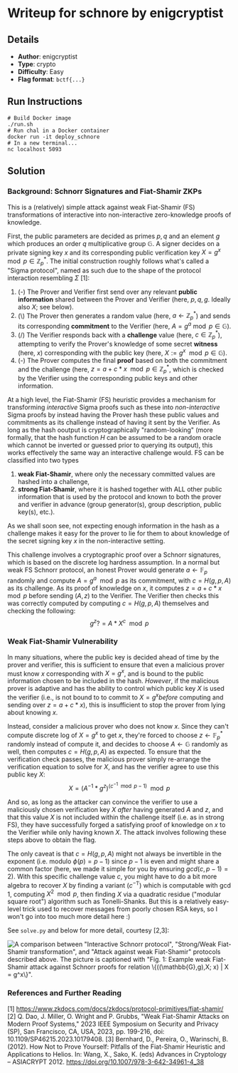 # Writeup for schnore by enigcryptist

## Details

- **Author**: enigcryptist
- **Type**: crypto
- **Difficulty**: Easy
- **Flag format**: `bctf{...}`

## Run Instructions

```
# Build Docker image
./run.sh
# Run chal in a Docker container
docker run -it deploy_schnore
# In a new terminal...
nc localhost 5093
```

## Solution

### Background: Schnorr Signatures and Fiat-Shamir ZKPs
This is a (relatively) simple attack against weak Fiat-Shamir (FS) transformations of interactive into non-interactive zero-knowledge proofs of knowledge.

First, the public parameters are decided as primes $p,q$ and an element $g$ which produces an order $q$ multiplicative group $\mathbb{G}$. A signer decides on a private signing key $x$ and its corresponding public verification key $X = g^x \mod p \in \mathbb{Z}_p^*$. The initial construction roughly follows what's called a "Sigma protocol", named as such due to the shape of the protocol interaction resembling $\Sigma$ [1]:
1. (-) The Prover and Verifier first send over any relevant **public information** shared between the Prover and Verifier (here, $p,q,g$. Ideally also $X$; see below).
2. (\\) The Prover then generates a random value (here, $a \gets \mathbb{Z}_p^*$) and sends its corresponding **commitment** to the Verifier (here, $A = g^a \bmod p \in \mathbb{G}$).
3. (/) The Verifier responds back with a **challenge** value (here, $c \in \mathbb{Z}_p^*$), attempting to verify the Prover's knowledge of some secret **witness** (here, $x$) corresponding with the public key (here, $X := g^x \mod p \in \mathbb{G}$). 
4. (-) The Prover computes the final **proof** based on both the commitment and the challenge (here, $z = a + c * x \mod p \in \mathbb{Z}_p^*$, which is checked by the Verifier using the corresponding public keys and other information.

At a high level, the Fiat-Shamir (FS) heuristic provides a mechanism for transforming *interactive* Sigma proofs such as these into *non-interactive* Sigma proofs by instead having the Prover hash these public values and commitments as its challenge instead of having it sent by the Verifier. As long as the hash ooutput is cryptographically "random-looking" (more formally, that the hash function $H$ can be assumed to be a random oracle which cannot be inverted or guessed prior to querying its output), this works effectively the same way an interactive challenge would. FS can be classified into two types
1. **weak Fiat-Shamir**, where only the necessary committed values are hashed into a challenge,
2. **strong Fiat-Shamir**, where it is hashed together with ALL other public information that is used by the protocol and known to both the prover and verifier in advance (group generator(s), group description, public key(s), etc.).

As we shall soon see, not expecting enough information in the hash as a challenge makes it easy for the prover to lie for them to about knowledge of the secret signing key $x$ in the non-interactive setting.

This challenge involves a cryptographic proof over a Schnorr signatures, which is based on the discrete log hardness assumption. In a normal but weak FS Schnorr protocol, an honest Prover would generate $a \gets \mathbb{F}_p$ randomly and compute $A = g^a \mod p$ as its commitment, with $c = H(g,p,A)$ as its challenge. As its proof of knowledge on $x$, it computes $z = a + c * x \mod p$ before sending $(A,z)$ to the Verifier. The Verifier then checks this was correctly computed by computing $c = H(g,p,A)$ themselves and checking the following:
$$g^z ?= A * X^c \mod p$$

### Weak Fiat-Shamir Vulnerability

In many situations, where the public key is decided ahead of time by the prover and verifier, this is sufficient to ensure that even a malicious prover must know $x$ corresponding with $X = g^x$, and is bound to the public information chosen to be included in the hash. *However*, if the malicious prover is adaptive and has the ability to control which public key $X$ is used the verifier (i.e., is not bound to to commit to $X = g^x$*before* computing and sending over $z = a + c * x$), this is insufficient to stop the prover from lying about knowing $x$.

Instead, consider a malicious prover who does not know $x$. Since they can't compute discrete log of $X = g^x$ to get $x$, they're forced to choose $z \gets \mathbb{F}_p^*$ randomly instead of compute it, and decides to choose $A \gets \mathbb{G}$ randomly as well, then computes $c = H(g,p,A)$ as expected. To ensure that the verification check passes, the malicious prover simply re-arrange the verification equation to solve for $X$, and has the verifier agree to use this public key $X$:
$$X = (A^{-1} * g^z)^{(c^{-1} \mod p-1)} \mod p$$

And so, as long as the attacker can convince the verifier to use a maliciously chosen verification key $X$ *after* having generated $A$ and $z$, and that this value $X$ is not included within the challenge itself (i.e. as in strong FS), they have successfully forged a satisfying proof of knowledge on $x$ to the Verifier while only having known $X$. The attack involves following these steps above to obtain the flag.

The only caveat is that $c = H(g,p,A)$ might not always be invertible in the exponent (i.e. modulo $\phi(p) = p - 1$) since $p-1$ is even and might share a common factor (here, we made it simple for you by ensuring $gcd(c, p-1) = 2)$. With this specific challenge value $c$, you might have to do a bit more algebra to recover $X$ by finding a variant ($c^{-1'}$) which is computable with gcd 1, computing $X^2 \mod p$, then finding $X$ via a quadratic residue ("modular square root") algorithm such as Tonelli-Shanks. But this is a relatively easy-level trick used to recover messages from poorly chosen RSA keys, so I won't go into too much more detail here :)

See `solve.py` and below for more detail, courtesy [2,3]:

![A comparison between "Interactive Schnorr protocol", "Strong/Weak Fiat-Shamir transformation", and "Attack against weak Fiat-Shamir" protocols described above. The picture is captioned with "Fig. 1: Example weak Fiat-Shamir attack against Schnorr proofs for relation $\{((\mathbb{G},g),X; x) | X = g^x\}$".](./schnore/wFS-Schnorr-attack.png)

### References and Further Reading

[1] https://www.zkdocs.com/docs/zkdocs/protocol-primitives/fiat-shamir/
[2] Q. Dao, J. Miller, O. Wright and P. Grubbs, "Weak Fiat-Shamir Attacks on Modern Proof Systems," 2023 IEEE Symposium on Security and Privacy (SP), San Francisco, CA, USA, 2023, pp. 199-216, doi: 10.1109/SP46215.2023.10179408.
[3] Bernhard, D., Pereira, O., Warinschi, B. (2012). How Not to Prove Yourself: Pitfalls of the Fiat-Shamir Heuristic and Applications to Helios. In: Wang, X., Sako, K. (eds) Advances in Cryptology – ASIACRYPT 2012. https://doi.org/10.1007/978-3-642-34961-4_38

